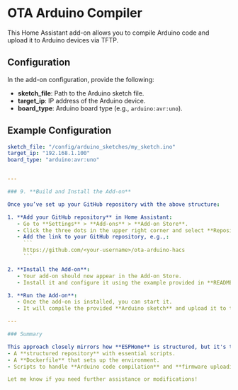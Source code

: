 # OTA Arduino Compiler
This Home Assistant add-on allows you to compile Arduino code and upload it to Arduino devices via TFTP.

## Configuration

In the add-on configuration, provide the following:

- **sketch_file**: Path to the Arduino sketch file.
- **target_ip**: IP address of the Arduino device.
- **board_type**: Arduino board type (e.g., `arduino:avr:uno`).

## Example Configuration

```yaml
sketch_file: "/config/arduino_sketches/my_sketch.ino"
target_ip: "192.168.1.100"
board_type: "arduino:avr:uno"


---

### 9. **Build and Install the Add-on**

Once you’ve set up your GitHub repository with the above structure:

1. **Add your GitHub repository** in Home Assistant:
   - Go to **Settings** > **Add-ons** > **Add-on Store**.
   - Click the three dots in the upper right corner and select **Repositories**.
   - Add the link to your GitHub repository, e.g.,:
     ```
     https://github.com/<your-username>/ota-arduino-hacs
     ```

2. **Install the Add-on**:
   - Your add-on should now appear in the Add-on Store.
   - Install it and configure it using the example provided in **README.md**.

3. **Run the Add-on**:
   - Once the add-on is installed, you can start it.
   - It will compile the provided **Arduino sketch** and upload it to the specified IP address via **TFTP**.

---

### Summary

This approach closely mirrors how **ESPHome** is structured, but it's tailored to **compile and upload Arduino code via TFTP**. We created:
- A **structured repository** with essential scripts.
- A **Dockerfile** that sets up the environment.
- Scripts to handle **Arduino code compilation** and **firmware uploading** via TFTP.

Let me know if you need further assistance or modifications!